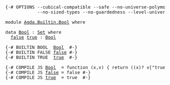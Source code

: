 <pre class="Agda"><a id="1" class="Symbol">{-#</a> <a id="5" class="Keyword">OPTIONS</a> <a id="13" class="Pragma">--cubical-compatible</a> <a id="34" class="Pragma">--safe</a> <a id="41" class="Pragma">--no-universe-polymorphism</a>
            <a id="80" class="Pragma">--no-sized-types</a> <a id="97" class="Pragma">--no-guardedness</a> <a id="114" class="Pragma">--level-universe</a> <a id="131" class="Symbol">#-}</a>

<a id="136" class="Keyword">module</a> <a id="143" href="Agda.Builtin.Bool.html" class="Module">Agda.Builtin.Bool</a> <a id="161" class="Keyword">where</a>

<a id="168" class="Keyword">data</a> <a id="Bool"></a><a id="173" href="Agda.Builtin.Bool.html#173" class="Datatype">Bool</a> <a id="178" class="Symbol">:</a> <a id="180" href="Agda.Primitive.html#388" class="Primitive">Set</a> <a id="184" class="Keyword">where</a>
  <a id="Bool.false"></a><a id="192" href="Agda.Builtin.Bool.html#192" class="InductiveConstructor">false</a> <a id="Bool.true"></a><a id="198" href="Agda.Builtin.Bool.html#198" class="InductiveConstructor">true</a> <a id="203" class="Symbol">:</a> <a id="205" href="Agda.Builtin.Bool.html#173" class="Datatype">Bool</a>

<a id="211" class="Symbol">{-#</a> <a id="215" class="Keyword">BUILTIN</a> <a id="223" class="Keyword">BOOL</a>  <a id="229" href="Agda.Builtin.Bool.html#173" class="Datatype">Bool</a>  <a id="235" class="Symbol">#-}</a>
<a id="239" class="Symbol">{-#</a> <a id="243" class="Keyword">BUILTIN</a> <a id="251" class="Keyword">FALSE</a> <a id="257" href="Agda.Builtin.Bool.html#192" class="InductiveConstructor">false</a> <a id="263" class="Symbol">#-}</a>
<a id="267" class="Symbol">{-#</a> <a id="271" class="Keyword">BUILTIN</a> <a id="279" class="Keyword">TRUE</a>  <a id="285" href="Agda.Builtin.Bool.html#198" class="InductiveConstructor">true</a>  <a id="291" class="Symbol">#-}</a>

<a id="296" class="Symbol">{-#</a> <a id="300" class="Keyword">COMPILE</a> <a id="308" class="Keyword">JS</a> <a id="311" href="Agda.Builtin.Bool.html#173" class="Datatype">Bool</a>  <a id="317" class="Pragma">=</a> <a id="319" class="Pragma">function</a> <a id="328" class="Pragma">(x,v)</a> <a id="334" class="Pragma">{</a> <a id="336" class="Pragma">return</a> <a id="343" class="Pragma">((x)?</a> <a id="349" class="Pragma">v[&quot;true&quot;]()</a> <a id="361" class="Pragma">:</a> <a id="363" class="Pragma">v[&quot;false&quot;]());</a> <a id="378" class="Pragma">}</a> <a id="380" class="Symbol">#-}</a>
<a id="384" class="Symbol">{-#</a> <a id="388" class="Keyword">COMPILE</a> <a id="396" class="Keyword">JS</a> <a id="399" href="Agda.Builtin.Bool.html#192" class="InductiveConstructor">false</a> <a id="405" class="Pragma">=</a> <a id="407" class="Pragma">false</a> <a id="413" class="Symbol">#-}</a>
<a id="417" class="Symbol">{-#</a> <a id="421" class="Keyword">COMPILE</a> <a id="429" class="Keyword">JS</a> <a id="432" href="Agda.Builtin.Bool.html#198" class="InductiveConstructor">true</a>  <a id="438" class="Pragma">=</a> <a id="440" class="Pragma">true</a>  <a id="446" class="Symbol">#-}</a>
</pre>